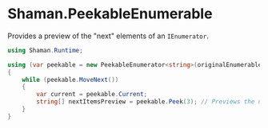# Shaman.PeekableEnumerable
Provides a preview of the "next" elements of an `IEnumerator`.

```csharp
using Shaman.Runtime;

using (var peekable = new PeekableEnumerator<string>(originalEnumerable))
{
    while (peekable.MoveNext())
    {
        var current = peekable.Current;
        string[] nextItemsPreview = peekable.Peek(3); // Previews the next 3 strings
    }
}
```